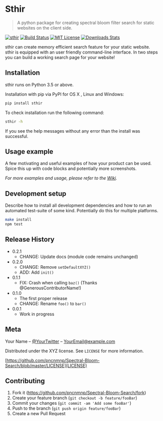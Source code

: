 # Sthir

> A python package for creating spectral bloom filter search for static websites on the client side.

[![sthir][sthir-img]][sthir-url]
[![Build Status][travis-image]][travis-url]
[![MIT License][license-image]](http://choosealicense.com/licenses/mit/)
[![Downloads Stats][npm-downloads]][npm-url]

sthir can create memory efficient search feature for your static website. sthir is equipped with an user friendly command-line interface. In two steps you can build a working search page for your website!

## Installation

sthir runs on Python 3.5 or above.

Installation with pip via PyPI for OS X , Linux and Windows:

```sh
pip install sthir
```

To check installation run the following command:

```sh
sthir -h
```

If you see the help messages without any error than the install was successful.

## Usage example

A few motivating and useful examples of how your product can be used. Spice this up with code blocks and potentially more screenshots.

_For more examples and usage, please refer to the [Wiki][wiki]._

## Development setup

Describe how to install all development dependencies and how to run an automated test-suite of some kind. Potentially do this for multiple platforms.

```sh
make install
npm test
```

## Release History

* 0.2.1
    * CHANGE: Update docs (module code remains unchanged)
* 0.2.0
    * CHANGE: Remove `setDefaultXYZ()`
    * ADD: Add `init()`
* 0.1.1
    * FIX: Crash when calling `baz()` (Thanks @GenerousContributorName!)
* 0.1.0
    * The first proper release
    * CHANGE: Rename `foo()` to `bar()`
* 0.0.1
    * Work in progress

## Meta

Your Name – [@YourTwitter](https://twitter.com/dbader_org) – YourEmail@example.com

Distributed under the XYZ license. See ``LICENSE`` for more information.

[https://github.com/pncnmnp/Spectral-Bloom-Search/blob/master/LICENSE](LICENSE)

## Contributing

1. Fork it (<https://github.com/pncnmnp/Spectral-Bloom-Search/fork>)
2. Create your feature branch (`git checkout -b feature/fooBar`)
3. Commit your changes (`git commit -am 'Add some fooBar'`)
4. Push to the branch (`git push origin feature/fooBar`)
5. Create a new Pull Request

<!-- Markdown link & img dfn's -->
[npm-image]: https://img.shields.io/npm/v/datadog-metrics.svg?style=flat-square
[npm-url]: https://npmjs.org/package/datadog-metrics
[npm-downloads]: https://img.shields.io/npm/dm/datadog-metrics.svg?style=flat-square
[travis-image]: https://img.shields.io/travis/dbader/node-datadog-metrics/master.svg?style=flat-square
[travis-url]: https://travis-ci.org/dbader/node-datadog-metrics
[wiki]: https://github.com/yourname/yourproject/wiki
[license-image]:https://img.shields.io/badge/LICENSE-MIT-blue?style=flat
[sthir-img]:https://img.shields.io/badge/sthir-v0.0.1-yellow?style=flat
[sthir-url]:https://github.com/pncnmnp/sthir